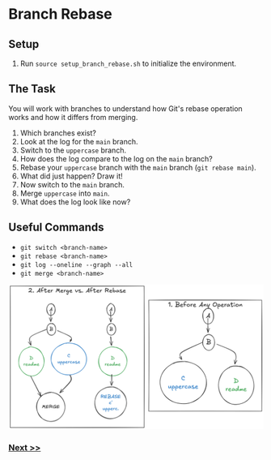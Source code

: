 # Branch Rebase

## Setup

1. Run `source setup_branch_rebase.sh` to initialize the environment.

## The Task

You will work with branches to understand how Git's rebase operation works and how it differs from merging.

1. Which branches exist?
2. Look at the log for the `main` branch.
3. Switch to the `uppercase` branch.
4. How does the log compare to the log on the `main` branch?
5. Rebase your `uppercase` branch with the `main` branch (`git rebase main`).
6. What did just happen? Draw it!
7. Now switch to the `main` branch.
8. Merge `uppercase` into `main`.
9. What does the log look like now?

## Useful Commands

- `git switch <branch-name>`
- `git rebase <branch-name>`
- `git log --oneline --graph --all`
- `git merge <branch-name>`

![git rebase](./images/git_rebase.png)

### [Next >>](9-basic-revert.md)

